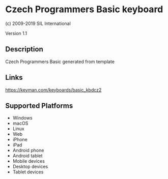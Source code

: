 Czech Programmers Basic keyboard
==============

(c) 2009-2019 SIL International

Version 1.1

Description
-----------

Czech Programmers Basic generated from template

Links
-----
https://keyman.com/keyboards/basic_kbdcz2

Supported Platforms
-------------------
 * Windows
 * macOS
 * Linux
 * Web
 * iPhone
 * iPad
 * Android phone
 * Android tablet
 * Mobile devices
 * Desktop devices
 * Tablet devices

